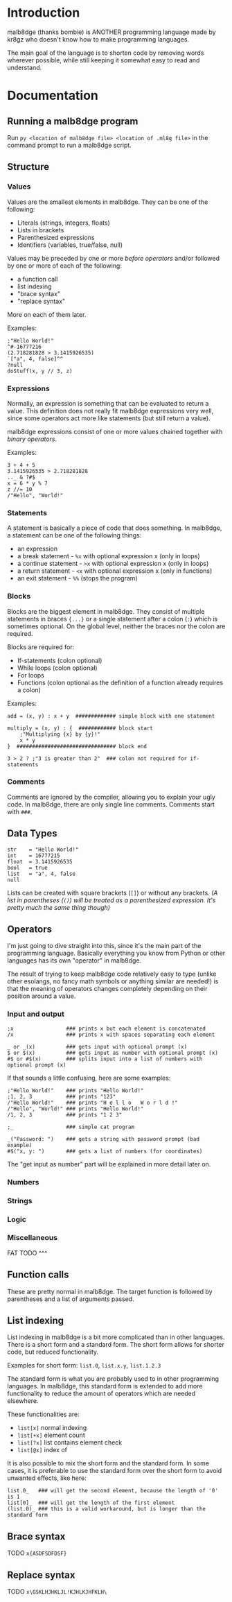 # Introduction
malb8dge (thanks bombie) is ANOTHER programming language made by kr8gz who
doesn't know how to make programming languages.

The main goal of the language is to shorten code by removing words wherever
possible, while still keeping it somewhat easy to read and understand.

# Documentation

## Running a malb8dge program
Run `py <location of malb8dge file> <location of .ml8g file>`
in the command prompt to run a malb8dge script.

## Structure

### Values
Values are the smallest elements in malb8dge. They can be one of the following:

* Literals (strings, integers, floats)
* Lists in brackets
* Parenthesized expressions
* Identifiers (variables, true/false, null)

Values may be preceded by one or more *before operators* and/or followed by one
or more of each of the following:

* a function call
* list indexing
* "brace syntax"
* "replace syntax"

More on each of them later.

Examples:
```
;"Hello World!"
^#-16777216
(2.718281828 > 3.1415926535)
`["a", 4, false]^^
?null
doStuff(x, y // 3, z)
```

### Expressions
Normally, an expression is something that can be evaluated to return a value.
This definition does not really fit malb8dge expressions very well, since some
operators act more like statements (but still return a value).

malb8dge expressions consist of one or more values chained together with
*binary operators*.

Examples:
```
3 + 4 + 5
3.1415926535 > 2.718281828
.._ & ?#$
x = 6 * y % 7
z //= 10
/"Hello", "World!"
```

### Statements
A statement is basically a piece of code that does something. In malb8dge,
a statement can be one of the following things:

* an expression
* a break statement - `%x` with optional expression x (only in loops)
* a continue statement - `>x` with optional expression x (only in loops)
* a return statement - `<x` with optional expression x (only in functions)
* an exit statement - `%%` (stops the program)

### Blocks
Blocks are the biggest element in malb8dge. They consist of multiple statements
in braces `{...}` or a single statement after a colon (`:`) which is sometimes
optional. On the global level, neither the braces nor the colon are required.

Blocks are required for:

* If-statements (colon optional)
* While loops (colon optional)
* For loops
* Functions (colon optional as the definition of a function already requires a
  colon)

Examples:
```
add = (x, y) : x + y  ############# simple block with one statement

multiply = (x, y) : {  ############ block start
    ;"Multiplying {x} by {y}!"
    x * y
}  ################################ block end

3 > 2 ? ;"3 is greater than 2"  ### colon not required for if-statements
```

### Comments
Comments are ignored by the compiler, allowing you to explain your ugly code.
In malb8dge, there are only single line comments. Comments start with `###`.

## Data Types
```
str    = "Hello World!"
int    = 16777215
float  = 3.1415926535
bool   = true
list   = "a", 4, false
null
```
Lists can be created with square brackets (`[]`) or without any brackets.
*(A list in parentheses (`()`) will be treated as a parenthesized expression.
It's pretty much the same thing though)*

## Operators
I'm just going to dive straight into this, since it's the main part of the
programming language. Basically everything you know from Python or other
languages has its own "operator" in malb8dge.

The result of trying to keep malb8dge code relatively easy to type (unlike
other esolangs, no fancy math symbols or anything similar are needed!) is that
the meaning of operators changes completely depending on their position around
a value.

### Input and output
```
;x                 ### prints x but each element is concatenated
/x                 ### prints x with spaces separating each element

_ or _(x)          ### gets input with optional prompt (x)
$ or $(x)          ### gets input as number with optional prompt (x)
#$ or #$(x)        ### splits input into a list of numbers with optional prompt (x)
```
If that sounds a little confusing, here are some examples:
```
;"Hello World!"    ### prints "Hello World!"
;1, 2, 3           ### prints "123"
/"Hello World!"    ### prints "H e l l o   W o r l d !"
/"Hello", "World!" ### prints "Hello World!"
/1, 2, 3           ### prints "1 2 3"

;_                 ### simple cat program

_("Password: ")    ### gets a string with password prompt (bad example)
#$("x, y: ")       ### gets a list of numbers (for coordinates)
```
The "get input as number" part will be explained in more detail later on.

### Numbers

### Strings

### Logic

### Miscellaneous
FAT TODO ^^^

## Function calls
These are pretty normal in malb8dge. The target function is followed by
parentheses and a list of arguments passed.

## List indexing
List indexing in malb8dge is a bit more complicated than in other languages.
There is a short form and a standard form. The short form allows for shorter
code, but reduced functionality.

Examples for short form: `list.0`, `list.x.y`, `list.1.2.3`

The standard form is what you are probably used to in other programming
languages. In malb8dge, this standard form is extended to add more
functionality to reduce the amount of operators which are needed elsewhere.

These functionalities are:
* `list[x]` normal indexing
* `list[+x]` element count
* `list[?x]` list contains element check
* `list[@x]` index of

It is also possible to mix the short form and the standard form. In some cases,
it is preferable to use the standard form over the short form to avoid unwanted
effects, like here:
```
list.0_   ### will get the second element, because the length of '0' is 1
list[0]_  ### will get the length of the first element
(list.0)_ ### this is a valid workaround, but is longer than the standard form
```

## Brace syntax
TODO `x{ASDFSDFDSF}`

## Replace syntax
TODO `x\GSKLHJHKLJL!KJHLKJHFKLH\ `